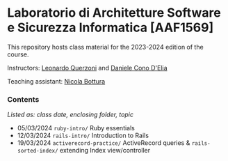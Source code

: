 Laboratorio di Architetture Software e Sicurezza Informatica [AAF1569]
=============

This repository hosts class material for the 2023-2024 edition of the course.

Instructors: [Leonardo Querzoni](https://sites.google.com/diag.uniroma1.it/querzoni/) and [Daniele Cono D'Elia](https://www.diag.uniroma1.it/~delia/)

Teaching assistant: [Nicola Bottura](https://nicolabottura.github.io/)

### Contents
*Listed as: class date, enclosing folder, topic*
- 05/03/2024 `ruby-intro/` Ruby essentials
- 12/03/2024 `rails-intro/` Introduction to Rails
- 19/03/2024 `activerecord-practice/` ActiveRecord queries & `rails-sorted-index/` extending Index view/controller
